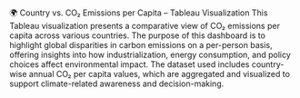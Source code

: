 🌍 Country vs. CO₂ Emissions per Capita – Tableau Visualization
This Tableau visualization presents a comparative view of CO₂ emissions per capita across various countries. The purpose of this dashboard is to highlight global disparities in carbon emissions on a per-person basis, offering insights into how industrialization, energy consumption, and policy choices affect environmental impact. The dataset used includes country-wise annual CO₂ per capita values, which are aggregated and visualized to support climate-related awareness and decision-making.
